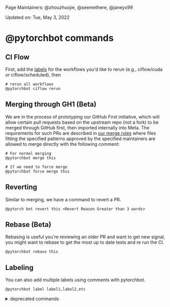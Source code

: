 Page Maintainers: @zhouzhuojie, @seemethere, @janeyx99

Updated on: Tue, May 3, 2022

# @pytorchbot commands

## CI Flow
First, add the [labels](https://github.com/pytorch/pytorch/labels?q=ciflow) for the workflows you'd like to rerun (e.g., ciflow/cuda or ciflow/scheduled), then
```
# rerun all workflows
@pytorchbot ciflow rerun
```

## Merging through GH1 (Beta)
We are in the process of prototyping our GitHub First initiative, which will allow certain pull requests based on the upstream repo (not a fork) to be merged through GitHub first, then imported internally into Meta. The requirements for such PRs are described in [our merge rules](https://github.com/pytorch/pytorch/blob/master/.github/merge_rules.json) where files fitting the specified patterns approved by the specified maintainers are allowed to merge directly with the following comment:

```
# For normal merging
@pytorchbot merge this

# If we need to force merge
@pytorchbot force merge this
```

## Reverting 
Similar to merging, we have a command to revert a PR. 

```
@pytorch bot revert this <Revert Reason Greater than 3 words>
```

## Rebase (Beta)
Rebasing is useful you're reviewing an older PR and want to get new signal, you might want to rebase to get the most up to date tests and re run the CI. 

```
@pytorchbot rebase this
```

## Labeling
You can also add multiple labels using comments with pytorchbot.

```
@pytorchbot label label1,label2,etc
```

<details>
<summary> deprecated commands </summary>

## @pytorchbot commands deprecated
The following commands are deprecated, you might find them used in the previous PRs, but due to the fundamental CI system changes, these commands do not work anymore. 

```
# Deprecated chatops commands

@pytorchbot retest this please
@pytorchbot rebase this please
@pytorchbot label this please
```

</details>